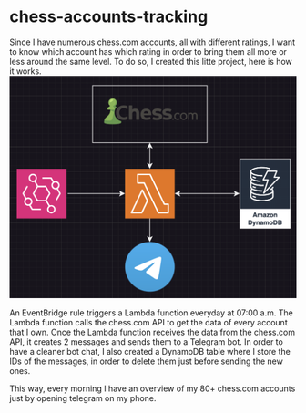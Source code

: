 # chess-accounts-tracking
Since I have numerous chess.com accounts, all with different ratings, I want to know which account has which rating in order to bring them all more or less around the same level.
To do so, I created this litte project, here is how it works.
![Ups, no image available](./chess_project_scheme.png)

An EventBridge rule triggers a Lambda function everyday at 07:00 a.m.
The Lambda function calls the chess.com API to get the data of every account that I own. 
Once the Lambda function receives the data from the chess.com API, it creates 2 messages and sends them to a Telegram bot.
In order to have a cleaner bot chat, I also created a DynamoDB table where I store the IDs of the messages, in order to delete them just before sending the new ones.

This way, every morning I have an overview of my 80+ chess.com accounts just by opening telegram on my phone.
